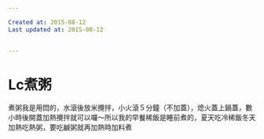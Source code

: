 ```yaml
---

Created at: 2015-08-12
Last updated at: 2015-08-12


---
```


# Lc煮粥


煮粥我是用悶的，水滾後放米攪拌，小火滾５分鐘（不加蓋），熄火蓋上鍋蓋，數小時後開蓋加熱攪拌就可以囉～所以我的早餐稀飯是睡前煮的，夏天吃冷稀飯冬天加熱吃熱粥，要吃鹹粥就再加熱時加料煮

